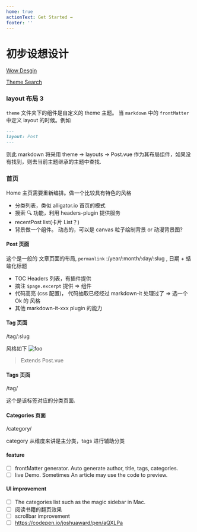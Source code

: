```yaml
---
home: true
actionText: Get Started →
footer: ''
---
```


# 初步设想设计

[Wow Desgin](https://ktquez.com/en/)

[Theme Search](https://github.com/search?q=vuepress+theme)

### layout 布局 3

`theme` 文件夹下的组件是自定义的 theme 主题。 当 `markdown` 中的 `frontMatter` 中定义 layout 的时候。例如

```markdown
---
layout: Post
---
```

则此 markdown 将采用 theme -> layouts -> Post.vue 作为其布局组件，如果没有找到，则去当前主题继承的主题中查找.

### 首页

Home 主页需要重新编排。做一个比较具有特色的风格

- 分类列表，类似 alligator.io 首页的模式
- 搜索 🔍 功能，利用 headers-plugin 提供服务
- recentPost list(卡片 List？)
- 背景做一个组件。 动态的，可以是 canvas 粒子绘制背景 or 动漫背景图?

#### Post 页面

这个是一般的 文章页面的布局, `permanlink` :/year/:month/:day/:slug , 日期 + 蛞蝓化标题

- TOC Headers 列表，有插件提供
- 摘注 `$page.excerpt` 提供 => 组件
- 代码高亮 (css 配置)， 代码抽取已经经过 markdown-it 处理过了 => 选一个 Ok 的 风格
- 其他 markdown-it-xxx plugin 的能力

#### Tag 页面

/tag/:slug

风格如下
<img :src="$withBase('/tag.png')" alt="foo">

> Extends Post.vue

#### Tags 页面

/tag/

这个是该标签对应的分类页面.

#### Categories 页面

/category/

category 从维度来讲是主分类，tags 进行辅助分类

#### feature

- [ ] frontMatter generator. Auto generate author, title, tags, categories.
- [ ] live Demo. Sometimes An article may use the code to preview.

#### UI improvement

- [ ] The categories list such as the magic sidebar in Mac.
- [ ] 阅读书籍的翻页效果
- [ ] scrollbar improvement
- [ ] https://codepen.io/joshuaward/pen/aQXLPa

